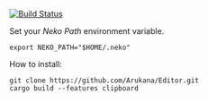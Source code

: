 [![Build Status](https://travis-ci.org/Arukana/Editor.svg?branch=master)](https://travis-ci.org/Arukana/Editor)


Set your *Neko Path* environment variable.
```shell
export NEKO_PATH="$HOME/.neko"
```

How to install:
```shell
git clone https://github.com/Arukana/Editor.git
cargo build --features clipboard
```
